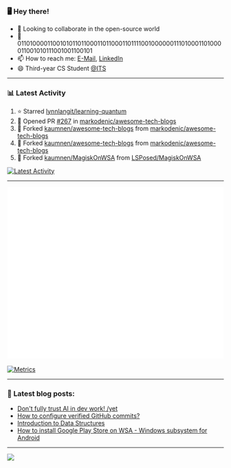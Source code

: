 ### 🖥️ Hey there!

- 👯 Looking to collaborate in the open-source world
- 💬 0110100001100101011011000110110001101111001000000111010001101000011001010111001001100101
- 📫 How to reach me: [E-Mail](mailto:komnenovic@pm.me), [LinkedIn](https://www.linkedin.com/in/komnenovic/)
- 😄 Third-year CS Student [@ITS](https://its.edu.rs)
-----------------------------------
### 📊 Latest Activity
<!--RECENT_ACTIVITY:start-->
1. ⭐ Starred [lynnlangit/learning-quantum](https://github.com/lynnlangit/learning-quantum)
2. 💪 Opened PR [#267](https://github.com/markodenic/awesome-tech-blogs/pull/267) in [markodenic/awesome-tech-blogs](https://github.com/markodenic/awesome-tech-blogs)
3. 🔱 Forked [kaumnen/awesome-tech-blogs](https://github.com/kaumnen/awesome-tech-blogs) from [markodenic/awesome-tech-blogs](https://github.com/markodenic/awesome-tech-blogs)
4. 🔱 Forked [kaumnen/awesome-tech-blogs](https://github.com/kaumnen/awesome-tech-blogs) from [markodenic/awesome-tech-blogs](https://github.com/markodenic/awesome-tech-blogs)
5. 🔱 Forked [kaumnen/MagiskOnWSA](https://github.com/kaumnen/MagiskOnWSA) from [LSPosed/MagiskOnWSA](https://github.com/LSPosed/MagiskOnWSA)
<!--RECENT_ACTIVITY:end-->

[![Latest Activity](https://github.com/kaumnen/kaumnen/actions/workflows/recent-activity.config.yml/badge.svg)](https://github.com/kaumnen/kaumnen/actions/workflows/recent-activity.config.yml)

-----------------------------------
![Metrics](https://github.com/kaumnen/kaumnen/blob/main/github-metrics.svg)

[![Metrics](https://github.com/kaumnen/kaumnen/actions/workflows/metrics.yml/badge.svg)](https://github.com/kaumnen/kaumnen/actions/workflows/metrics.yml)

-----------------------------------
### 📝 Latest blog posts:
- [Don't fully trust AI in dev work! /yet](https://akom.me/dont-fully-trust-ai-in-dev-work-yet)
- [How to configure verified GitHub commits?](https://akom.me/how-to-configure-verified-github-commits)
- [Introduction to Data Structures](https://akom.me/introduction-to-data-structures)
- [How to install Google Play Store on WSA - Windows subsystem for Android](https://akom.me/how-to-install-google-play-store-on-wsa-windows-subsystem-android)
-----------------------------------

![](https://komarev.com/ghpvc/?username=kaumnen)
